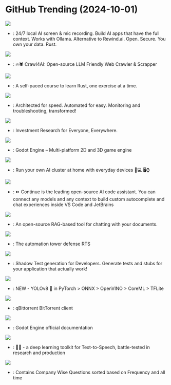 # GitHub Trending (2024-10-01)

![](https://img.shields.io/badge/Rust-New%201-green?style=flat-square&logo=appveyor)
- [](https://github.comundefined): 24/7 local AI screen & mic recording. Build AI apps that have the full context. Works with Ollama. Alternative to Rewind.ai. Open. Secure. You own your data. Rust.

![](https://img.shields.io/badge/Python-New%201-green?style=flat-square&logo=appveyor)
- [](https://github.comundefined): 🔥🕷️ Crawl4AI: Open-source LLM Friendly Web Crawler & Scrapper

![](https://img.shields.io/badge/Rust-New%20124-green?style=flat-square&logo=appveyor)
- [](https://github.comundefined): A self-paced course to learn Rust, one exercise at a time.

![](https://img.shields.io/badge/C-New%2062-green?style=flat-square&logo=appveyor)
- [](https://github.comundefined): Architected for speed. Automated for easy. Monitoring and troubleshooting, transformed!

![](https://img.shields.io/badge/Python-New%20219-green?style=flat-square&logo=appveyor)
- [](https://github.comundefined): Investment Research for Everyone, Everywhere.

![](https://img.shields.io/badge/C%2B%2B-New%2091-green?style=flat-square&logo=appveyor)
- [](https://github.comundefined): Godot Engine – Multi-platform 2D and 3D game engine

![](https://img.shields.io/badge/Python-New%201-green?style=flat-square&logo=appveyor)
- [](https://github.comundefined): Run your own AI cluster at home with everyday devices 📱💻 🖥️⌚

![](https://img.shields.io/badge/TypeScript-New%20199-green?style=flat-square&logo=appveyor)
- [](https://github.comundefined): ⏩ Continue is the leading open-source AI code assistant. You can connect any models and any context to build custom autocomplete and chat experiences inside VS Code and JetBrains

![](https://img.shields.io/badge/Python-New%20250-green?style=flat-square&logo=appveyor)
- [](https://github.comundefined): An open-source RAG-based tool for chatting with your documents.

![](https://img.shields.io/badge/Java-New%2065-green?style=flat-square&logo=appveyor)
- [](https://github.comundefined): The automation tower defense RTS

![](https://img.shields.io/badge/Go-New%20255-green?style=flat-square&logo=appveyor)
- [](https://github.comundefined): Shadow Test generation for Developers. Generate tests and stubs for your application that actually work!

![](https://img.shields.io/badge/Python-New%2059-green?style=flat-square&logo=appveyor)
- [](https://github.comundefined): NEW - YOLOv8 🚀 in PyTorch > ONNX > OpenVINO > CoreML > TFLite

![](https://img.shields.io/badge/C%2B%2B-New%2033-green?style=flat-square&logo=appveyor)
- [](https://github.comundefined): qBittorrent BitTorrent client

![](https://img.shields.io/badge/reStructuredText-New%207-green?style=flat-square&logo=appveyor)
- [](https://github.comundefined): Godot Engine official documentation

![](https://img.shields.io/badge/Python-New%2044-green?style=flat-square&logo=appveyor)
- [](https://github.comundefined): 🐸💬 - a deep learning toolkit for Text-to-Speech, battle-tested in research and production

![](https://img.shields.io/badge/none-New%20183-green?style=flat-square&logo=appveyor)
- [](https://github.comundefined): Contains Company Wise Questions sorted based on Frequency and all time

